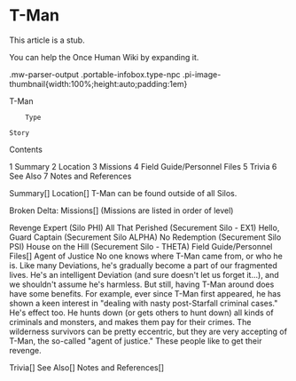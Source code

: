 # T-Man

This article is a stub.
        
You can help the Once Human Wiki by expanding it.

        
    
.mw-parser-output .portable-infobox.type-npc .pi-image-thumbnail{width:100%;height:auto;padding:1em}

T-Man


	
		
		
	
	


	

	
		Type
	
	Story




Contents

1 Summary
2 Location
3 Missions
4 Field Guide/Personnel Files
5 Trivia
6 See Also
7 Notes and References



Summary[]
Location[]
T-Man can be found outside of all Silos.

Broken Delta:
Missions[]
(Missions are listed in order of level)


Revenge Expert (Silo PHI)
All That Perished (Securement Silo - EX1)
Hello, Guard Captain (Securement Silo ALPHA)
No Redemption (Securement Silo PSI)
House on the Hill (Securement Silo - THETA)
Field Guide/Personnel Files[]
Agent of Justice
No one knows where T-Man came from, or who he is. Like many Deviations, he's gradually become a part of our fragmented lives.
He's an intelligent Deviation (and sure doesn't let us forget it...), and we shouldn't assume he's harmless. But still, having T-Man around does have some benefits. For example, ever since T-Man first appeared, he has shown a keen interest in "dealing with nasty post-Starfall criminal cases." He's effect too. He hunts down (or gets others to hunt down) all kinds of criminals and monsters, and makes them pay for their crimes.
The wilderness survivors can be pretty eccentric, but they are very accepting of T-Man, the so-called "agent of justice." These people like to get their revenge.

Trivia[]
See Also[]
Notes and References[]
